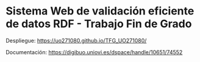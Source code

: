 # Sistema Web de validación eficiente de datos RDF - Trabajo Fin de Grado

Despliegue: https://uo271080.github.io/TFG_UO271080/

Documentación: https://digibuo.uniovi.es/dspace/handle/10651/74552


